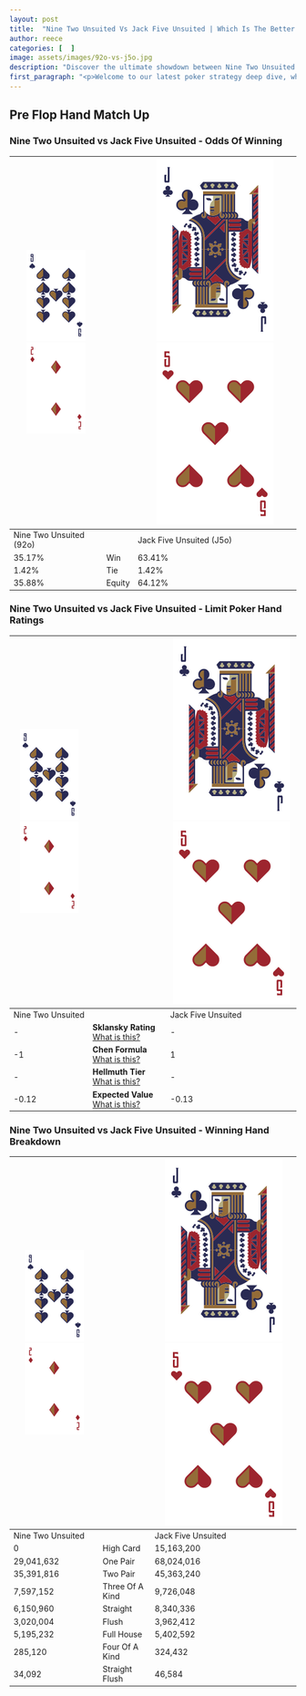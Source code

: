 ```yaml
---
layout: post
title:  "Nine Two Unsuited Vs Jack Five Unsuited | Which Is The Better Hand In Poker? A Complete Guide"
author: reece
categories: [  ]
image: assets/images/92o-vs-j5o.jpg
description: "Discover the ultimate showdown between Nine Two Unsuited and Jack Five Unsuited in poker! Uncover the odds, strategies, and scenarios where one hand triumphs over the other. Get ready to up your poker game with this thrilling analysis."
first_paragraph: "<p>Welcome to our latest poker strategy deep dive, where we're pitting two distinct hands against each other in a high-stakes showdown: Nine Two Unsuited vs Jack Five Unsuited.</p><p>In the dynamic world of poker, every decision counts, and knowing which hand holds the upper hand is key to your success at the table.</p><p>In this article, we'll dissect these two hands, explore the scenarios where one dominates the other, and equip you with the knowledge to make strategic choices that can tip the odds in your favor.</p><p>Get ready to unravel the intriguing dynamics of these poker hands and elevate your game to new heights.</p>"
---
```




[comment]: # (sp0)

## Pre Flop Hand Match Up

<div class="table hand-ratings" markdown="1"> 



### Nine Two Unsuited vs Jack Five Unsuited - Odds Of Winning


    
| ![image info](assets/images/hand1/9.png) ![image info](assets/images/hand1/2o.png) |  | ![image info](assets/images/hand2/J.png) ![image info](assets/images/hand2/5o.png) |
| -------- | -------- | -------- |
| Nine Two Unsuited (92o) |  | Jack Five Unsuited (J5o) |
| 35.17% | Win | 63.41% |
| 1.42% | Tie | 1.42% |
| 35.88% | Equity | 64.12% |




[comment]: # (sp1)



### Nine Two Unsuited vs Jack Five Unsuited - Limit Poker Hand Ratings


    
| ![image info](assets/images/hand1/9.png) ![image info](assets/images/hand1/2o.png) |  | ![image info](assets/images/hand2/J.png) ![image info](assets/images/hand2/5o.png) |
| -------- | -------- | -------- |
| Nine Two Unsuited |  | Jack Five Unsuited |
| - | **Sklansky Rating** [What is this?](/sklansky-rating-explained) | - |
| -1 | **Chen Formula** [What is this?](/chen-formula-explained) | 1 |
| - | **Hellmuth Tier** [What is this?](/Hellmuth-tier-explained) | - |
| -0.12 | **Expected Value** [What is this?](/expected-value-explained) | -0.13 |




[comment]: # (sp2)



### Nine Two Unsuited vs Jack Five Unsuited - Winning Hand Breakdown


    
| ![image info](assets/images/hand1/9.png) ![image info](assets/images/hand1/2o.png) |  | ![image info](assets/images/hand2/J.png) ![image info](assets/images/hand2/5o.png) |
| -------- | -------- | -------- |
| Nine Two Unsuited |  | Jack Five Unsuited |
| 0 | High Card | 15,163,200 |
| 29,041,632 | One Pair | 68,024,016 |
| 35,391,816 | Two Pair | 45,363,240 |
| 7,597,152 | Three Of A Kind | 9,726,048 |
| 6,150,960 | Straight | 8,340,336 |
| 3,020,004 | Flush | 3,962,412 |
| 5,195,232 | Full House | 5,402,592 |
| 285,120 | Four Of A Kind | 324,432 |
| 34,092 | Straight Flush | 46,584 |




[comment]: # (sp3)



</div>

[comment]: # (sp4)



[comment]: # (sp5)

